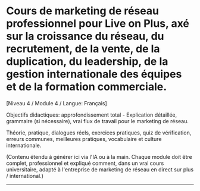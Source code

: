 # Cours de marketing de réseau professionnel pour Live on Plus, axé sur la croissance du réseau, du recrutement, de la vente, de la duplication, du leadership, de la gestion internationale des équipes et de la formation commerciale.


[Niveau 4 / Module 4 / Langue: Français]

Objectifs didactiques: approfondissement total - Explication détaillée, grammaire (si nécessaire), vrai flux de travail pour le marketing de réseau.

Théorie, pratique, dialogues réels, exercices pratiques, quiz de vérification, erreurs communes, meilleures pratiques, vocabulaire et culture internationale.


(Contenu étendu à générer ici via l'IA ou à la main. Chaque module doit être complet, professionnel et expliqué comment, dans un vrai cours universitaire, adapté à l'entreprise de marketing de réseau en direct sur plus / international.)

---